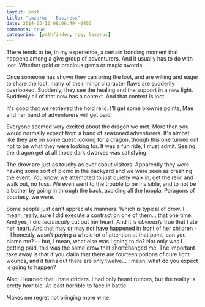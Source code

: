 ```yaml
---
layout: post
title: "Lazarus - Business"
date: 2014-03-10 08:06:49 -0400
comments: true
categories: [pathfinder, rpg, lazarus]
---
```

There tends to be, in my experience, a certain bonding moment that
happens among a give group of adventurers. And it usually has to do with loot.
Whether gold or precious gems or magic swords.
<!--more-->
Once someone has shown they can bring the loot, and are willing and eager to
share the loot, many of their minor character flaws are suddenly overlooked.
Suddenly, they see the healing and the support in a new light. Suddenly all
of that now has a context. And that context is loot.

It's good that we retrieved the hold relic. I'll get some brownie points, Mae
and her band of adventurers will get paid.

Everyone seemed very excited about the dragon we met. More than you would
normally expect from a band of seasoned adventurers. It's almost like they are on some
quest looking for a dragon, though this one turned out not to be what they
were looking for. It was a fun ride, I must admit. Seeing the dragon get at
all those dark dwarves was satisfying.

The drow are just as touchy as ever about visitors. Apparently they were
having some sort of picnic in the backyard and we were seen as crashing the
event. You know, we attempted to just quietly walk in, get the relic and walk
out, no fuss. We even went to the trouble to be invisible, and to not be a bother
by going in through the back, avoiding all the hoopla. Paragons of courtesy, we were.

Some people just can't appreciate manners. Which is typical of drow. I mean, really,
sure I did execute a contract on one of them... that one time. And yes, I
did *technically* cut out her heart. And it is *obviously* true that I ate her heart.
And that may or may not have happened in front of her children -- I honestly wasn't
paying a whole lot of attention at that point, can you blame me? -- but,
I mean, what else was I going to do? Not only was I getting paid, this was the
same drow that shortchanged me. The important take away is that if you claim that
there are fourteen potions of cure light wounds, and it turns out there are only
twelve... I mean, what do you expect is going to happen?

Also, I learned that I hate driders. I had only heard rumors, but the reality
is pretty horrible. At least horrible to face in battle.

Makes me regret not bringing more wine.
